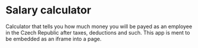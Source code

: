 # Salary calculator

Calculator that tells you how much money you will be payed as an employee in the Czech Republic after taxes, deductions and such. This app is ment to be embedded as an iframe into a page.
